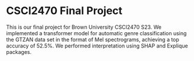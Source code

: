 # CSCI2470 Final Project

This is our final project for Brown University CSCI2470 S23. We implemented a transformer model for automatic genre classification using the GTZAN data set in the format of Mel spectrograms, achieving a top accuracy of 52.5%. We performed interpretation using SHAP and Explique packages.
